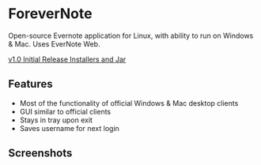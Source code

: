 # ForeverNote

Open-source Evernote application for Linux, with ability to run on Windows & Mac. Uses EverNote Web.

[v1.0 Initial Release Installers and Jar](https://sourceforge.net/projects/forevernote/files/)

## Features 
- Most of the functionality of official Windows & Mac desktop clients
- GUI similar to official clients
- Stays in tray upon exit
- Saves username for next login

## Screenshots
